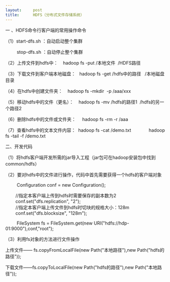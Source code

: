 ```yaml
---
layout:     post
title:      HDFS（分布式文件存储系统）
---
```

<div id="article_content" class="article_content clearfix csdn-tracking-statistics" data-pid="blog" data-mod="popu_307" data-dsm="post">
								            <link rel="stylesheet" href="https://csdnimg.cn/release/phoenix/template/css/ck_htmledit_views-f76675cdea.css">
						<div class="htmledit_views" id="content_views">
                <p>一 、HDFS命令行客户端的常用操作命令</p>

<p>（1）start-dfs.sh ：自动启动整个集群</p>

<p>         stop-dfs.sh ：自动停止整个集群</p>

<p>（2）上传文件到hdfs中：    hadoop fs -put /本地文件  /HDFS路径</p>

<p>（3）下载文件到客户端本地磁盘：   hadoop fs -get /hdfs中的路径   /本地磁盘目录</p>

<p>（4）在hdfs中创建文件夹：    hadoop fs -mkdir  -p /aaa/xxx</p>

<p>（5）移动hdfs中的文件（更名）：    hadoop fs -mv /hdfs的路径1  /hdfs的另一个路径2</p>

<p>（6）删除hdfs中的文件或文件夹：     hadoop fs -rm -r /aaa</p>

<p>（7）查看hdfs中的文本文件内容：  hadoop fs -cat /demo.txt              hadoop fs -tail -f /demo.txt</p>

<p>二、开发代码</p>

<p>（1）将hdfs客户端开发所需的jar导入工程（jar包可在hadoop安装包中找到common/hdfs）</p>

<p>（2）要对hdfs中的文件进行操作，代码中首先需要获得一个hdfs的客户端对象</p>

<p style="margin-left:0cm;">         Configuration conf = new Configuration();</p>

<p style="margin-left:0cm;">        //指定本客户端上传到hdfs时需要保存的副本数为2<br>
        conf.set("dfs.replication", "2");<br>
        //指定本客户端上传文件到hdfs时切块的规格大小：128m<br>
        conf.set("dfs.blocksize", "128m");</p>

<p style="margin-left:0cm;">         FileSystem fs = FileSystem.get(new URI("hdfs://hdp-01:9000"),conf,"root");</p>

<p style="margin-left:0cm;">（3）利用fs对象的方法进行文件操作</p>

<p style="margin-left:0cm;">上传文件—— fs.copyFromLocalFile(new Path("本地路径"),new Path("hdfs的路径"));</p>

<p style="margin-left:0cm;">下载文件——fs.copyToLocalFile(new Path("hdfs的路径"),new Path("本地路径"));</p>            </div>
                </div>